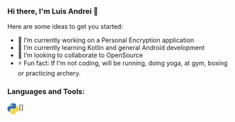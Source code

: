 ### Hi there, I'm Luis Andrei 👋

<!--
**lzinzun/lzinzun** is a ✨ _special_ ✨ repository because its `README.md` (this file) appears on your GitHub profile.
-->
Here are some ideas to get you started:

- 🔭 I’m currently working on a Personal Encryption application
- 🌱 I’m currently learning Kotlin and general Android development
- 👯 I’m looking to collaborate to OpenSource
- ⚡ Fun fact: If I'm not coding, will be running, doing yoga, at gym, boxing or practicing archery.

### Languages and Tools:
[<img align="left" alt="Terminal" width="26px" src="https://github.com/lzinzun/lzinzun/blob/master/pngs/5848152fcef1014c0b5e4967.png" />]

